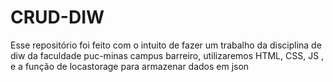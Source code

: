 # CRUD-DIW
Esse repositório foi feito com o intuito de fazer um trabalho da disciplina de diw da faculdade puc-minas campus barreiro, utilizaremos HTML, CSS, JS , e a função de locastorage para armazenar dados em json 
